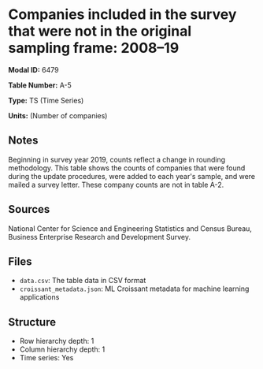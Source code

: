 # Companies included in the survey that were not in the original sampling frame: 2008&#8211;19

**Modal ID:** 6479

**Table Number:** A-5

**Type:** TS (Time Series)

**Units:** (Number of companies)

## Notes

Beginning in survey year 2019, counts reflect a change in rounding methodology. This table shows the counts of companies that were found during the update procedures, were added to each year's sample, and were mailed a survey letter. These company counts are not in table A-2.

## Sources

National Center for Science and Engineering Statistics and Census Bureau, Business Enterprise Research and Development Survey.

## Files

- `data.csv`: The table data in CSV format
- `croissant_metadata.json`: ML Croissant metadata for machine learning applications

## Structure

- Row hierarchy depth: 1
- Column hierarchy depth: 1
- Time series: Yes
